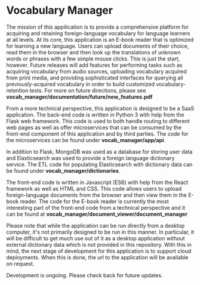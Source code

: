 # Vocabulary Manager

The mission of this appilication is to provide a comprehensive platform for acquiring and retaining foreign-language vocabulary for language learners at all levels. At its core, this application is an E-book reader that is optimized for learning a new language. Users can upload documents of their choice, read them in the browser and then look up the translations of unknown words or phrases with a few simple mouse clicks. This is just the start, however. Future releases will add features for performing tasks such as acquiring vocabulary from audio sources, uploading vocabulary acquired from print media, and providing sophisticated interfaces for querying all previously-acquired vocabulary in order to build customized vocabulary-retention tests. For more on future directions, please see **vocab_manager/documentation/future/new_features.pdf**

From a more technical perspective, this application is designed to be a SaaS application. The back-end code is written in Python 3 with help from the Flask web framework. This code is used to both handle routing to different web pages as well as offer microservices that can be consumed by the front-end component of this application and by third parties. The code for the microservices can be found under **vocab_manager/app/api**.

In addition to Flask, MongoDB was used as a database for storing user data and Elasticsearch was used to provide a foreign language dictionary service. The ETL code for populating Elasticsearch with dictionary data can be found under **vocab_manager/dictionaries**.

The front-end code is written in Javascript (ES6) with help from the React framework as well as HTML and CSS. This code allows users to upload foreign-language documents from the browser and then view them in the E-book reader. The code for the E-book reader is currently the most interesting part of the front-end code from a technical perspective and it can be found at **vocab_manager/document_viewer/document_manager**

Please note that while the application can be run directly from a desktop computer, it's not primarily designed to be run in this manner. In particular, it will be difficult to get much use out of it as a desktop application without external dictionary data which is not provided in this repository. With this in mind, the next stage of development for this application is to support cloud deployments. When this is done, the url to the application will be available on request.

Development is ongoing. Please check back for future updates.